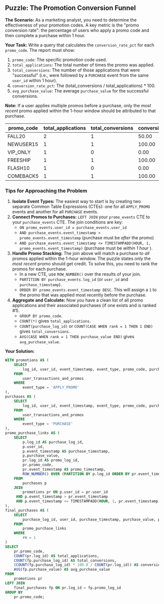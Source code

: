 ## Puzzle: The Promotion Conversion Funnel

**The Scenario:** As a marketing analyst, you need to determine the effectiveness of your promotion codes. A key metric is the "promo conversion rate": the percentage of users who apply a promo code and then complete a purchase within 1 hour.

**Your Task:** Write a query that calculates the `conversion_rate_pct` for each `promo_code`. The report must show:

1. `promo_code`: The specific promotion code used.
2. `total_applications`: The total number of times the promo was applied.
3. `total_conversions`: The number of those applications that were "successful" (i.e., were followed by a `PURCHASE` event from the same `user_id` within 1 hour).
4. `conversion_rate_pct`: The (total_conversions / total_applications) * 100.
5. `avg_purchase_value`: The average `purchase_value` for the successful conversions.

**Note:** If a user applies multiple promos before a purchase, only the *most recent* promo applied within the 1-hour window should be attributed to that purchase.

| **promo_code** | **total_applications** | **total_conversions** | **conversion_rate_pct** | **avg_purchase_value** |
| -------------------- | ---------------------------- | --------------------------- | ----------------------------- | ---------------------------- |
| FALL20               | 2                            | 1                           | 50.00                         | 80.00                        |
| NEWUSER15            | 1                            | 1                           | 100.00                        | 120.00                       |
| VIP_ONLY             | 1                            | 0                           | 0.00                          | NULL                         |
| FREESHIP             | 1                            | 1                           | 100.00                        | 210.00                       |
| FLASH10              | 1                            | 0                           | 0.00                          | NULL                         |
| COMEBACK5            | 1                            | 1                           | 100.00                        | 50.00                        |

### Tips for Approaching the Problem

1. **Isolate Event Types:** The easiest way to start is by creating two separate Common Table Expressions (CTEs): one for all `APPLY_PROMO` events and another for all `PURCHASE` events.
2. **Connect Promos to Purchases:** `LEFT JOIN` your `promo_events` CTE to your `purchase_events` CTE. The join conditions are key:
   * `ON promo_events.user_id = purchase_events.user_id`
   * `AND purchase_events.event_timestamp > promo_events.event_timestamp` (purchase must be *after* the promo)
   * `AND purchase_events.event_timestamp <= TIMESTAMPADD(HOUR, 1, promo_events.event_timestamp)` (purchase must be  *within 1 hour* ).
3. **Handle Promo Stacking:** The join above will match a purchase to *all* promos applied within the 1-hour window. The puzzle states only the *most recent* promo should get credit. To solve this, you need to rank the promos for each purchase.
   * In a new CTE, use `ROW_NUMBER()` over the results of your join.
   * `PARTITION BY purchase_events.log_id` (or `user_id` and `purchase_timestamp`).
   * `ORDER BY promo_events.event_timestamp DESC`. This will assign a `1` to the promo that was applied most recently before the purchase.
4. **Aggregate and Calculate:** Now you have a clean list of all promo applications and their associated purchases (if one exists and is ranked #1).
   * `GROUP BY promo_code`.
   * `COUNT(*)` gives `total_applications`.
   * `COUNT(purchase_log_id)` or `COUNT(CASE WHEN rank = 1 THEN 1 END)` gives `total_conversions`.
   * `AVG(CASE WHEN rank = 1 THEN purchase_value END)` gives `avg_purchase_value`.

**Your Solution:**

```sql
WITH promotions AS (
    SELECT
    	log_id, user_id, event_timestamp, event_type, promo_code, purchase_value
    FROM
    	user_transactions_and_promos
    WHERE
    	event_type = 'APPLY_PROMO'
),
purchases AS (
    SELECT
    	log_id, user_id, event_timestamp, event_type, promo_code, purchase_value
    FROM
    	user_transactions_and_promos
    WHERE
    	event_type = 'PURCHASE'
),
promo_purchase_links AS (
    SELECT
        p.log_id AS purchase_log_id,
        p.user_id,
        p.event_timestamp AS purchase_timestamp,
        p.purchase_value,
        pr.log_id AS promo_log_id,
        pr.promo_code,
        pr.event_timestamp AS promo_timestamp,
        ROW_NUMBER() OVER (PARTITION BY p.log_id ORDER BY pr.event_timestamp DESC) as rn
    FROM
    	purchases p
    JOIN
    	promotions pr ON p.user_id = pr.user_id
     AND p.event_timestamp > pr.event_timestamp
     AND p.event_timestamp <= TIMESTAMPADD(HOUR, 1, pr.event_timestamp)
),
final_purchases AS (
    SELECT
    	purchase_log_id, user_id, purchase_timestamp, purchase_value, promo_log_id, promo_code, promo_timestamp, rn
    FROM
    	promo_purchase_links
    WHERE
    	rn = 1
)
SELECT
    pr.promo_code,
    COUNT(pr.log_id) AS total_applications,
    COUNT(fp.purchase_log_id) AS total_conversions,
    (COUNT(fp.purchase_log_id) * 100.0 / COUNT(pr.log_id)) AS conversion_rate_pct,
    AVG(fp.purchase_value) AS avg_purchase_value
FROM
    promotions pr
LEFT JOIN
    final_purchases fp ON pr.log_id = fp.promo_log_id
GROUP BY
    pr.promo_code;
```

